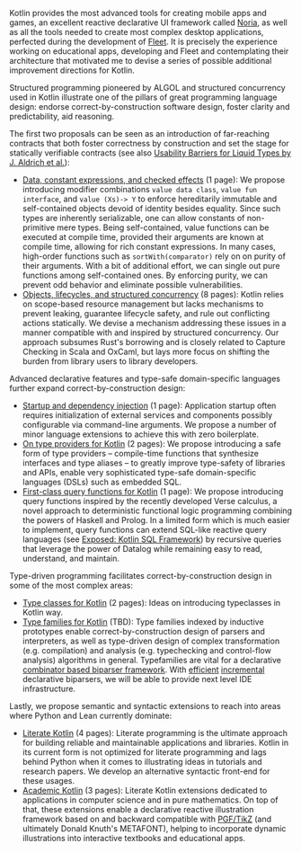 Kotlin provides the most advanced tools for creating mobile apps and games,
an excellent reactive declarative UI framework called
[Noria](https://blog.jetbrains.com/fleet/2023/02/fleet-below-deck-part-vi-ui-with-noria/),
as well as all the tools needed to create most complex desktop applications,
perfected during the development of
[Fleet](https://blog.jetbrains.com/fleet/2022/01/fleet-below-deck-part-i-architecture-overview/).
It is precisely the experience working on educational apps, developing and Fleet and contemplating
their architecture that motivated me to devise a series of possible additional improvement directions
for Kotlin.

Structured programming pioneered by ALGOL and
structured concurrency used in Kotlin
illustrate one of the pillars of great programming language design:
endorse correct-by-construction software design, foster clarity and predictability, aid reasoning.

The first two proposals can be seen as an introduction of far-reaching contracts 
that both foster correctness by construction and set the stage for statically
verifiable contracts
(see also [Usability Barriers for Liquid Types by J. Aldrich et al.](https://dl.acm.org/doi/10.1145/3729327)):
- [Data, constant expressions, and checked effects](kotlin_purity.pdf) (1 page):
  We propose introducing modifier combinations `value data class`, `value fun interface`, and `value (Xs)-> Y`
  to enforce hereditarily immutable and self-contained objects devoid of identity besides equality.
  Since such types are inherently serializable, one can allow constants of non-primitive mere types.
  Being self-contained, value functions can be executed at compile time, provided their arguments
  are known at compile time, allowing for rich constant expressions.
  In many cases, high-order functions such as `sortWith(comparator)` rely on on purity of their arguments.
  With a bit of additional effort, we can single out pure functions among self-contained ones.
  By enforcing purity, we can prevent odd behavior and eliminate possible vulnerabilities.
- [Objects, lifecycles, and structured concurrency](kotlin_objects.pdf) (8 pages):
  Kotlin relies on scope-based resource management
  but lacks mechanisms to prevent leaking,
  guarantee lifecycle safety, and rule out conflicting actions statically.
  We devise a mechanism addressing these issues in a manner compatible with and inspired by structured concurrency.
  Our approach subsumes Rust's borrowing and is closely related to Capture Checking in Scala and OxCaml,
  but lays more focus on shifting the burden from library users to library developers.

Advanced declarative features and type-safe domain-specific languages further expand
correct-by-construction design:
- [Startup and dependency injection](kotlin_startup.pdf) (1 page):
  Application startup often requires initialization of external
  services and components possibly configurable via command-line arguments.
  We propose a number of minor language extensions to achieve this with zero boilerplate. 
- [On type providers for Kotlin](kotlin_meta.pdf) (2 pages):
  We propose introducing a safe form of type providers – compile-time functions
  that synthesize interfaces and type aliases – to greatly improve type-safety of libraries and APIs,
  enable very sophisticated type-safe domain-specific languages (DSLs) such as embedded SQL.
- [First-class query functions for Kotlin](kotlin_verse.pdf) (1 page):
  We propose introducing query functions inspired by the recently developed Verse calculus, a
  novel approach to deterministic functional logic programming combining the powers of Haskell
  and Prolog. In a limited form which is much easier to implement, query functions can extend
  SQL-like reactive query languages (see [Exposed: Kotlin SQL Framework](https://www.jetbrains.com/exposed/))
  by recursive queries that leverage the power of Datalog while remaining easy to read, understand, and maintain.

Type-driven programming facilitates correct-by-construction design in some of the most complex areas:
- [Type classes for Kotlin](kotlin_typeclasses.pdf) (2 pages): Ideas on introducing typeclasses in Kotlin way.
- [Type families for Kotlin](kotlin_families.pdf) (TBD):
  Type families indexed by inductive prototypes enable correct-by-construction design of parsers and interpreters,
  as well as type-driven design of complex transformation (e.g. compilation) and analysis
  (e.g. typechecking and control-flow analysis) algorithms in general. Typefamilies are vital for a declarative
  [combinator based biparser framework](https://dl.acm.org/doi/10.1145/3704910). With
  [efficient](https://jeffreykegler.github.io/Ocean-of-Awareness-blog/individual/2018/05/combinator.html)
  [incremental](https://github.com/tree-sitter/tree-sitter) declarative biparsers, we will be able to provide
  next level IDE infrastructure.
   
Lastly, we propose semantic and syntactic extensions to reach into areas where Python and Lean currently dominate:
- [Literate Kotlin](kotlin_literate.pdf) (4 pages):
  Literate programming is the ultimate approach for building reliable and maintainable applications and libraries.
  Kotlin in its current form is not optimized for literate programming and lags
  behind Python when it comes to illustrating ideas in tutorials and research papers.
  We develop an alternative syntactic front-end for these usages.
- [Academic Kotlin](kotlin_academic.pdf) (3 pages):
  Literate Kotlin extensions dedicated to applications in computer science and in pure mathematics.
  On top of that, these extensions enable a declarative reactive illustration framework based on
  and backward compatible with [PGF/TikZ](https://en.wikipedia.org/wiki/PGF/TikZ#Gallery)
  (and ultimately Donald Knuth's METAFONT), helping to incorporate dynamic illustrations
  into interactive textbooks and educational apps.
